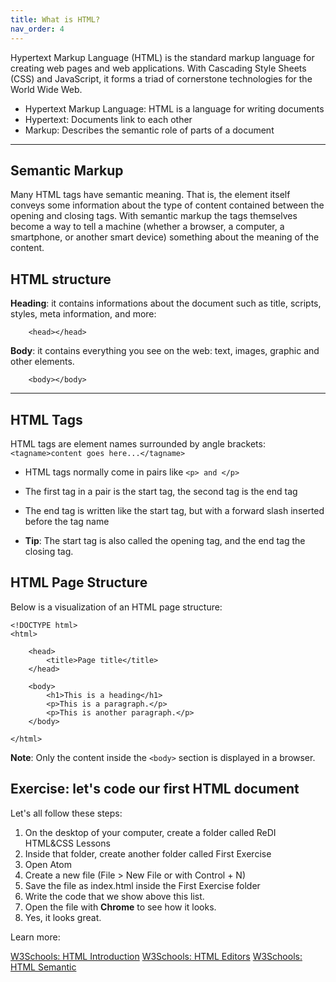 ```yaml
---
title: What is HTML?
nav_order: 4
---
```


Hypertext Markup Language (HTML) is the standard markup language for creating web pages and web applications. With Cascading Style Sheets (CSS) and JavaScript, it forms a triad of cornerstone technologies for the World Wide Web.

- Hypertext Markup Language: HTML is a language for writing documents
- Hypertext: Documents link to each other
- Markup: Describes the semantic role of parts of a document

---

## Semantic Markup

Many HTML tags have semantic meaning. That is, the element itself conveys some information about the type of content contained between the opening and closing tags. With semantic markup the tags themselves become a way to tell a machine (whether a browser, a computer, a smartphone, or another smart device) something about the meaning of the content.

## HTML structure

**Heading**: it contains informations about the document such as title, scripts, styles, meta information, and more: 

```
    <head></head>
```

**Body**: it contains everything you see on the web: text, images, graphic and other elements.

```
    <body></body>
```

---

## HTML Tags

HTML tags are element names surrounded by angle brackets: `<tagname>content goes here...</tagname>`

- HTML tags normally come in pairs like `<p> and </p>`

- The first tag in a pair is the start tag, the second tag is the end tag
- The end tag is written like the start tag, but with a forward slash inserted before the tag name
- **Tip**: The start tag is also called the opening tag, and the end tag the closing tag.

## HTML Page Structure

Below is a visualization of an HTML page structure:

```
<!DOCTYPE html>
<html>

    <head>
        <title>Page title</title>
    </head>

    <body>
        <h1>This is a heading</h1>
        <p>This is a paragraph.</p>
        <p>This is another paragraph.</p>
    </body>

</html>
```

**Note**: Only the content inside the `<body>` section is displayed in a browser.

## Exercise: let's code our first HTML document

Let's all follow these steps:

1. On the desktop of your computer, create a folder called ReDI HTML&CSS Lessons
2. Inside that folder, create another folder called First Exercise
3. Open Atom
4. Create a new file (File > New File or with Control + N)
5. Save the file as index.html inside the First Exercise folder
6. Write the code that we show above this list.
7. Open the file with **Chrome** to see how it looks.
8. Yes, it looks great.

Learn more:

[W3Schools: HTML Introduction](https://www.w3schools.com/html/html_intro.asp)
[W3Schools: HTML Editors](https://www.w3schools.com/html/html_editors.asp)
[W3Schools: HTML Semantic](https://www.w3schools.com/html/html5_semantic_elements.asp)
